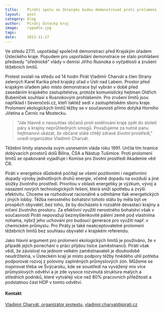 ```yaml
---
title:	  Piráti spolu se Zelenými budou demonstrovat proti prolomení limitů
layout:	  post
category: blog
author:	  Piráti Ústecký kraj
image:	  rypadlo.jpg
tags:
date:	  2013-11-27
---
```

            
Ve středu 27.11. uspořádají společně demonstraci před Krajským úřadem Ústeckého kraje. Popudem pro uspořádání demonstrace se stalo prohlášení předsedy "úřednické" vlády v demisi Jiřího Rusnoka o vyčpělosti a zrušení těžebních limitů. 


Protest svolali na středu od 14 hodin Pirát Vladimír Charvát a člen Strany zelených Karel Karika před krajský úřad v Ústí nad Labem. Prostor před krajským úřadem jako místo demonstrace byl vybrán v době před zasedáním krajského zastupitelstva, protože komunistický hejtman Oldřich Bubeníček souhlasí s Rusnokovým prohlášením. Pro zrušení limitů jsou například i Severočeši.cz, kteří taktéž sedí v zastupitelském sboru kraje. Prolomení ekologických limitů těžby se v současnosti přímo dotýká Horního Jiřetína a Černic na Mostecku.

>"Jde hlavně o nesouhlas občanů proti směřování kraje zpět do století páry a krajiny neprůhledných smogů. Považujeme za nutné panu hejtmanovi ukázat, že občané stále chtějí zdravé životní prostředí," uvedl organizátor Vladimír Charvát.

Těžební limity stanovila svým usnesením vláda roku 1991. Určila tím hranice dobývacích prostorů dolů Bílina, ČSA a Nástup Tušimice. Proti prolomení limitů se opakovaně vyjadřuje i Komise pro životní prostředí Akademie věd ČR.

Piráti v energetice důsledně počítají se všemi pozitivními i negativními dopady výroby jednotlivých druhů energie, včetně dopadu na ovzduší a jiné složky životního prostředí. Prioritou v oblasti energetiky je výzkum, vývoj a nasazení nových technologických řešení, která sníží  spotřebu a zvýší efektivitu. Chceme se rozhodovat racionálně a odmítáme tlak energetických i jiných lobby. Těžba nerostného bohatství tohoto státu by měla být ve prospěch obyvatel, bez toho, že by docházelo k rozsáhlé devastaci krajiny a ničení životního prostoru. Za efektivní využití nerostného bohatství však v současnosti Piráti nepovažují bezmyšlenkovité pálení země pod vlastníma nohama, nýbrž jeho uchování pro budoucí generace pro využití např. v chemickém průmyslu. Pro Piráty je také neakceptovatelné prolomení těžebních limitů bez souhlasu obyvatel v krajském referendu.

Jako hlavní argument pro prolomení ekologických limitů je používáno, že v případě jejich ponechání o práci přijdou tisíce zaměstnanců. Piráti však vědí, že závislost na jednom velkém zaměstnavateli je dlouhodobě neudržitelná, v Ústeckém kraji je místo podpory těžby hnědého uhlí potřeba podporovat rozvoj z poloviny zaplněných průmyslových zón. Můžeme se inspirovat třeba ve Švýcarsku, kde se soustředí na vyvážený mix více průmyslových odvětví a je zde vysoce rozvinutá struktura malých a středních podniků, které  vytvářejí více než 80% pracovních příležitostí a podstatnou část HDP v tomto odvětví.

#### Kontakt

<a href="{{ '/lide/vladimir-charvat/'  }}">Vladimir Charvát, organizátor protestu,</a> [vladimir.charvat@pirati.cz](vladimir.charvat@pirati.cz)

